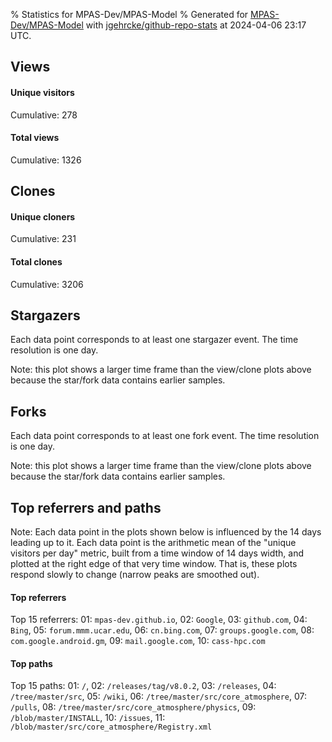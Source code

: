 % Statistics for MPAS-Dev/MPAS-Model
% Generated for [MPAS-Dev/MPAS-Model](https://github.com/MPAS-Dev/MPAS-Model) with [jgehrcke/github-repo-stats](https://github.com/jgehrcke/github-repo-stats) at 2024-04-06 23:17 UTC.


## Views

#### Unique visitors
<div id="chart_views_unique" class="full-width-chart"></div>

Cumulative: 278

#### Total views
<div id="chart_views_total" class="full-width-chart"></div>

Cumulative: 1326

<div class="pagebreak-for-print"> </div>

## Clones

#### Unique cloners
<div id="chart_clones_unique" class="full-width-chart"></div>

Cumulative: 231

#### Total clones
<div id="chart_clones_total" class="full-width-chart"></div>

Cumulative: 3206



<div class="pagebreak-for-print"> </div>



## Stargazers

Each data point corresponds to at least one stargazer event.
The time resolution is one day.

<div id="chart_stargazers" class="full-width-chart"></div>


Note: this plot shows a larger time frame than the view/clone plots above because the star/fork data contains earlier samples.



## Forks

Each data point corresponds to at least one fork event.
The time resolution is one day.

<div id="chart_forks" class="full-width-chart"></div>


Note: this plot shows a larger time frame than the view/clone plots above because the star/fork data contains earlier samples.



<div class="pagebreak-for-print"> </div>



## Top referrers and paths


Note: Each data point in the plots shown below is influenced by the 14 days
leading up to it. Each data point is the arithmetic mean of the "unique
visitors per day" metric, built from a time window of 14 days width, and
plotted at the right edge of that very time window. That is, these plots
respond slowly to change (narrow peaks are smoothed out).




#### Top referrers


<div id="chart_referrers_top_n_alltime" class="full-width-chart"></div>

Top 15 referrers: 01: `mpas-dev.github.io`, 02: `Google`, 03: `github.com`, 04: `Bing`, 05: `forum.mmm.ucar.edu`, 06: `cn.bing.com`, 07: `groups.google.com`, 08: `com.google.android.gm`, 09: `mail.google.com`, 10: `cass-hpc.com`





#### Top paths


<div id="chart_paths_top_n_alltime" class="full-width-chart"></div>

Top 15 paths: 01: `/`, 02: `/releases/tag/v8.0.2`, 03: `/releases`, 04: `/tree/master/src`, 05: `/wiki`, 06: `/tree/master/src/core_atmosphere`, 07: `/pulls`, 08: `/tree/master/src/core_atmosphere/physics`, 09: `/blob/master/INSTALL`, 10: `/issues`, 11: `/blob/master/src/core_atmosphere/Registry.xml`


<script type="text/javascript">
    vegaEmbed('#chart_views_unique', {"$schema": "https://vega.github.io/schema/vega-lite/v4.17.0.json", "config": {"arc": {"fill": "#1b1e23"}, "area": {"fill": "#1b1e23"}, "axisBottom": {"domainColor": "#a9b4c4", "gridColor": "#a9b4c4", "labelColor": "#1b1e23", "labelFont": "relative-mono-11-pitch-pro, Menlo, monospace", "tickColor": "#a9b4c4", "titleColor": "#1b1e23", "titleFont": "relative-mono-11-pitch-pro, Menlo, monospace"}, "axisLeft": {"domainColor": "#a9b4c4", "gridColor": "#a9b4c4", "labelColor": "#1b1e23", "labelFont": "relative-mono-11-pitch-pro, Menlo, monospace", "tickColor": "#a9b4c4", "titleColor": "#1b1e23", "titleFont": "relative-mono-11-pitch-pro, Menlo, monospace"}, "axisX": {"grid": false}, "axisY": {"grid": false, "labelBound": true}, "background": "#FFFFFF", "group": {"fill": "#FFFFFF"}, "header": {"fontWeight": 400, "labelFont": "relative-mono-11-pitch-pro, Menlo, monospace", "titleFont": "relative-mono-11-pitch-pro, Menlo, monospace"}, "legend": {"labelFont": "relative-mono-11-pitch-pro, Menlo, monospace", "symbolSize": 200, "symbolType": "circle", "titleFont": "relative-mono-11-pitch-pro, Menlo, monospace"}, "line": {"color": "#1b1e23", "stroke": "#1b1e23"}, "path": {"stroke": "#1b1e23"}, "point": {"color": "#1b1e23", "cursor": "pointer", "filled": true, "size": 20}, "range": {"category": ["#85a2f7", "#ea9755", "#7eb36a", "#f07071", "#bc85d9", "#e587b6", "#a9b4c4", "#d4c05e", "#64b9c4"]}, "style": {"bar": {"fill": "#1b1e23"}, "text": {"font": "relative-mono-11-pitch-pro, Menlo, monospace", "fontWeight": 400}}, "symbol": {"shape": "circle"}, "title": {"anchor": "start", "font": "relative-mono-11-pitch-pro, Menlo, monospace", "fontWeight": 400}, "trail": {"color": "#1b1e23", "stroke": "#1b1e23"}, "view": {"stroke": null}}, "data": {"name": "data-07378a47576585efa680a72da9cee503"}, "datasets": {"data-07378a47576585efa680a72da9cee503": [{"time": "2024-03-22T00:00:00+00:00", "views_total": 42, "views_unique": 11}, {"time": "2024-03-23T00:00:00+00:00", "views_total": 11, "views_unique": 6}, {"time": "2024-03-24T00:00:00+00:00", "views_total": 18, "views_unique": 7}, {"time": "2024-03-25T00:00:00+00:00", "views_total": 78, "views_unique": 18}, {"time": "2024-03-26T00:00:00+00:00", "views_total": 226, "views_unique": 35}, {"time": "2024-03-27T00:00:00+00:00", "views_total": 138, "views_unique": 35}, {"time": "2024-03-28T00:00:00+00:00", "views_total": 149, "views_unique": 26}, {"time": "2024-03-29T00:00:00+00:00", "views_total": 100, "views_unique": 18}, {"time": "2024-03-30T00:00:00+00:00", "views_total": 15, "views_unique": 9}, {"time": "2024-03-31T00:00:00+00:00", "views_total": 30, "views_unique": 10}, {"time": "2024-04-01T00:00:00+00:00", "views_total": 90, "views_unique": 12}, {"time": "2024-04-02T00:00:00+00:00", "views_total": 78, "views_unique": 22}, {"time": "2024-04-03T00:00:00+00:00", "views_total": 69, "views_unique": 22}, {"time": "2024-04-04T00:00:00+00:00", "views_total": 102, "views_unique": 19}, {"time": "2024-04-05T00:00:00+00:00", "views_total": 164, "views_unique": 21}, {"time": "2024-04-06T00:00:00+00:00", "views_total": 16, "views_unique": 7}]}, "encoding": {"tooltip": [{"field": "views_unique", "format": ".1f", "title": "views (u)", "type": "quantitative"}, {"field": "time", "format": "%B %e, %Y", "title": "date", "type": "temporal"}], "x": {"axis": {"labelAngle": 25}, "field": "time", "scale": {"domain": ["2024-03-22", "2024-04-06"]}, "timeUnit": "yearmonthdate", "title": "date", "type": "temporal"}, "y": {"axis": {}, "field": "views_unique", "scale": {"domain": [0, 38.5], "type": "linear", "zero": true}, "title": "unique views per day", "type": "quantitative"}}, "height": 200, "mark": {"point": true, "type": "line"}, "padding": 10, "width": "container"}, {"actions": false, "renderer": "svg"}).catch(console.error);
vegaEmbed('#chart_views_total', {"$schema": "https://vega.github.io/schema/vega-lite/v4.17.0.json", "config": {"arc": {"fill": "#1b1e23"}, "area": {"fill": "#1b1e23"}, "axisBottom": {"domainColor": "#a9b4c4", "gridColor": "#a9b4c4", "labelColor": "#1b1e23", "labelFont": "relative-mono-11-pitch-pro, Menlo, monospace", "tickColor": "#a9b4c4", "titleColor": "#1b1e23", "titleFont": "relative-mono-11-pitch-pro, Menlo, monospace"}, "axisLeft": {"domainColor": "#a9b4c4", "gridColor": "#a9b4c4", "labelColor": "#1b1e23", "labelFont": "relative-mono-11-pitch-pro, Menlo, monospace", "tickColor": "#a9b4c4", "titleColor": "#1b1e23", "titleFont": "relative-mono-11-pitch-pro, Menlo, monospace"}, "axisX": {"grid": false}, "axisY": {"grid": false, "labelBound": true}, "background": "#FFFFFF", "group": {"fill": "#FFFFFF"}, "header": {"fontWeight": 400, "labelFont": "relative-mono-11-pitch-pro, Menlo, monospace", "titleFont": "relative-mono-11-pitch-pro, Menlo, monospace"}, "legend": {"labelFont": "relative-mono-11-pitch-pro, Menlo, monospace", "symbolSize": 200, "symbolType": "circle", "titleFont": "relative-mono-11-pitch-pro, Menlo, monospace"}, "line": {"color": "#1b1e23", "stroke": "#1b1e23"}, "path": {"stroke": "#1b1e23"}, "point": {"color": "#1b1e23", "cursor": "pointer", "filled": true, "size": 20}, "range": {"category": ["#85a2f7", "#ea9755", "#7eb36a", "#f07071", "#bc85d9", "#e587b6", "#a9b4c4", "#d4c05e", "#64b9c4"]}, "style": {"bar": {"fill": "#1b1e23"}, "text": {"font": "relative-mono-11-pitch-pro, Menlo, monospace", "fontWeight": 400}}, "symbol": {"shape": "circle"}, "title": {"anchor": "start", "font": "relative-mono-11-pitch-pro, Menlo, monospace", "fontWeight": 400}, "trail": {"color": "#1b1e23", "stroke": "#1b1e23"}, "view": {"stroke": null}}, "data": {"name": "data-07378a47576585efa680a72da9cee503"}, "datasets": {"data-07378a47576585efa680a72da9cee503": [{"time": "2024-03-22T00:00:00+00:00", "views_total": 42, "views_unique": 11}, {"time": "2024-03-23T00:00:00+00:00", "views_total": 11, "views_unique": 6}, {"time": "2024-03-24T00:00:00+00:00", "views_total": 18, "views_unique": 7}, {"time": "2024-03-25T00:00:00+00:00", "views_total": 78, "views_unique": 18}, {"time": "2024-03-26T00:00:00+00:00", "views_total": 226, "views_unique": 35}, {"time": "2024-03-27T00:00:00+00:00", "views_total": 138, "views_unique": 35}, {"time": "2024-03-28T00:00:00+00:00", "views_total": 149, "views_unique": 26}, {"time": "2024-03-29T00:00:00+00:00", "views_total": 100, "views_unique": 18}, {"time": "2024-03-30T00:00:00+00:00", "views_total": 15, "views_unique": 9}, {"time": "2024-03-31T00:00:00+00:00", "views_total": 30, "views_unique": 10}, {"time": "2024-04-01T00:00:00+00:00", "views_total": 90, "views_unique": 12}, {"time": "2024-04-02T00:00:00+00:00", "views_total": 78, "views_unique": 22}, {"time": "2024-04-03T00:00:00+00:00", "views_total": 69, "views_unique": 22}, {"time": "2024-04-04T00:00:00+00:00", "views_total": 102, "views_unique": 19}, {"time": "2024-04-05T00:00:00+00:00", "views_total": 164, "views_unique": 21}, {"time": "2024-04-06T00:00:00+00:00", "views_total": 16, "views_unique": 7}]}, "encoding": {"tooltip": [{"field": "views_total", "format": ".1f", "title": "views (t)", "type": "quantitative"}, {"field": "time", "format": "%B %e, %Y", "title": "date", "type": "temporal"}], "x": {"axis": {"labelAngle": 25}, "field": "time", "scale": {"domain": ["2024-03-22", "2024-04-06"]}, "timeUnit": "yearmonthdate", "title": "date", "type": "temporal"}, "y": {"axis": {"values": [1, 10, 50, 100, 500, 1000, 5000, 10000]}, "field": "views_total", "scale": {"domain": [0, 248.60000000000002], "type": "symlog", "zero": true}, "title": "total views per day", "type": "quantitative"}}, "height": 200, "mark": {"point": true, "type": "line"}, "padding": 10, "width": "container"}, {"actions": false, "renderer": "svg"}).catch(console.error);
vegaEmbed('#chart_clones_unique', {"$schema": "https://vega.github.io/schema/vega-lite/v4.17.0.json", "config": {"arc": {"fill": "#1b1e23"}, "area": {"fill": "#1b1e23"}, "axisBottom": {"domainColor": "#a9b4c4", "gridColor": "#a9b4c4", "labelColor": "#1b1e23", "labelFont": "relative-mono-11-pitch-pro, Menlo, monospace", "tickColor": "#a9b4c4", "titleColor": "#1b1e23", "titleFont": "relative-mono-11-pitch-pro, Menlo, monospace"}, "axisLeft": {"domainColor": "#a9b4c4", "gridColor": "#a9b4c4", "labelColor": "#1b1e23", "labelFont": "relative-mono-11-pitch-pro, Menlo, monospace", "tickColor": "#a9b4c4", "titleColor": "#1b1e23", "titleFont": "relative-mono-11-pitch-pro, Menlo, monospace"}, "axisX": {"grid": false}, "axisY": {"grid": false, "labelBound": true}, "background": "#FFFFFF", "group": {"fill": "#FFFFFF"}, "header": {"fontWeight": 400, "labelFont": "relative-mono-11-pitch-pro, Menlo, monospace", "titleFont": "relative-mono-11-pitch-pro, Menlo, monospace"}, "legend": {"labelFont": "relative-mono-11-pitch-pro, Menlo, monospace", "symbolSize": 200, "symbolType": "circle", "titleFont": "relative-mono-11-pitch-pro, Menlo, monospace"}, "line": {"color": "#1b1e23", "stroke": "#1b1e23"}, "path": {"stroke": "#1b1e23"}, "point": {"color": "#1b1e23", "cursor": "pointer", "filled": true, "size": 20}, "range": {"category": ["#85a2f7", "#ea9755", "#7eb36a", "#f07071", "#bc85d9", "#e587b6", "#a9b4c4", "#d4c05e", "#64b9c4"]}, "style": {"bar": {"fill": "#1b1e23"}, "text": {"font": "relative-mono-11-pitch-pro, Menlo, monospace", "fontWeight": 400}}, "symbol": {"shape": "circle"}, "title": {"anchor": "start", "font": "relative-mono-11-pitch-pro, Menlo, monospace", "fontWeight": 400}, "trail": {"color": "#1b1e23", "stroke": "#1b1e23"}, "view": {"stroke": null}}, "data": {"name": "data-b06ec5733e70f69418020cb536551c98"}, "datasets": {"data-b06ec5733e70f69418020cb536551c98": [{"clones_total": 200, "clones_unique": 12, "time": "2024-03-22T00:00:00+00:00"}, {"clones_total": 203, "clones_unique": 7, "time": "2024-03-23T00:00:00+00:00"}, {"clones_total": 197, "clones_unique": 6, "time": "2024-03-24T00:00:00+00:00"}, {"clones_total": 218, "clones_unique": 19, "time": "2024-03-25T00:00:00+00:00"}, {"clones_total": 192, "clones_unique": 14, "time": "2024-03-26T00:00:00+00:00"}, {"clones_total": 239, "clones_unique": 44, "time": "2024-03-27T00:00:00+00:00"}, {"clones_total": 210, "clones_unique": 18, "time": "2024-03-28T00:00:00+00:00"}, {"clones_total": 222, "clones_unique": 16, "time": "2024-03-29T00:00:00+00:00"}, {"clones_total": 209, "clones_unique": 9, "time": "2024-03-30T00:00:00+00:00"}, {"clones_total": 185, "clones_unique": 7, "time": "2024-03-31T00:00:00+00:00"}, {"clones_total": 219, "clones_unique": 15, "time": "2024-04-01T00:00:00+00:00"}, {"clones_total": 185, "clones_unique": 18, "time": "2024-04-02T00:00:00+00:00"}, {"clones_total": 193, "clones_unique": 16, "time": "2024-04-03T00:00:00+00:00"}, {"clones_total": 172, "clones_unique": 10, "time": "2024-04-04T00:00:00+00:00"}, {"clones_total": 183, "clones_unique": 11, "time": "2024-04-05T00:00:00+00:00"}, {"clones_total": 179, "clones_unique": 9, "time": "2024-04-06T00:00:00+00:00"}]}, "encoding": {"tooltip": [{"field": "clones_unique", "format": ".1f", "title": "clones (u)", "type": "quantitative"}, {"field": "time", "format": "%B %e, %Y", "title": "date", "type": "temporal"}], "x": {"axis": {"labelAngle": 25}, "field": "time", "scale": {"domain": ["2024-03-22", "2024-04-06"]}, "timeUnit": "yearmonthdate", "title": "date", "type": "temporal"}, "y": {"axis": {}, "field": "clones_unique", "scale": {"domain": [0, 48.400000000000006], "type": "linear", "zero": true}, "title": "unique clones per day", "type": "quantitative"}}, "height": 200, "mark": {"point": true, "type": "line"}, "padding": 10, "width": "container"}, {"actions": false, "renderer": "svg"}).catch(console.error);
vegaEmbed('#chart_clones_total', {"$schema": "https://vega.github.io/schema/vega-lite/v4.17.0.json", "config": {"arc": {"fill": "#1b1e23"}, "area": {"fill": "#1b1e23"}, "axisBottom": {"domainColor": "#a9b4c4", "gridColor": "#a9b4c4", "labelColor": "#1b1e23", "labelFont": "relative-mono-11-pitch-pro, Menlo, monospace", "tickColor": "#a9b4c4", "titleColor": "#1b1e23", "titleFont": "relative-mono-11-pitch-pro, Menlo, monospace"}, "axisLeft": {"domainColor": "#a9b4c4", "gridColor": "#a9b4c4", "labelColor": "#1b1e23", "labelFont": "relative-mono-11-pitch-pro, Menlo, monospace", "tickColor": "#a9b4c4", "titleColor": "#1b1e23", "titleFont": "relative-mono-11-pitch-pro, Menlo, monospace"}, "axisX": {"grid": false}, "axisY": {"grid": false, "labelBound": true}, "background": "#FFFFFF", "group": {"fill": "#FFFFFF"}, "header": {"fontWeight": 400, "labelFont": "relative-mono-11-pitch-pro, Menlo, monospace", "titleFont": "relative-mono-11-pitch-pro, Menlo, monospace"}, "legend": {"labelFont": "relative-mono-11-pitch-pro, Menlo, monospace", "symbolSize": 200, "symbolType": "circle", "titleFont": "relative-mono-11-pitch-pro, Menlo, monospace"}, "line": {"color": "#1b1e23", "stroke": "#1b1e23"}, "path": {"stroke": "#1b1e23"}, "point": {"color": "#1b1e23", "cursor": "pointer", "filled": true, "size": 20}, "range": {"category": ["#85a2f7", "#ea9755", "#7eb36a", "#f07071", "#bc85d9", "#e587b6", "#a9b4c4", "#d4c05e", "#64b9c4"]}, "style": {"bar": {"fill": "#1b1e23"}, "text": {"font": "relative-mono-11-pitch-pro, Menlo, monospace", "fontWeight": 400}}, "symbol": {"shape": "circle"}, "title": {"anchor": "start", "font": "relative-mono-11-pitch-pro, Menlo, monospace", "fontWeight": 400}, "trail": {"color": "#1b1e23", "stroke": "#1b1e23"}, "view": {"stroke": null}}, "data": {"name": "data-b06ec5733e70f69418020cb536551c98"}, "datasets": {"data-b06ec5733e70f69418020cb536551c98": [{"clones_total": 200, "clones_unique": 12, "time": "2024-03-22T00:00:00+00:00"}, {"clones_total": 203, "clones_unique": 7, "time": "2024-03-23T00:00:00+00:00"}, {"clones_total": 197, "clones_unique": 6, "time": "2024-03-24T00:00:00+00:00"}, {"clones_total": 218, "clones_unique": 19, "time": "2024-03-25T00:00:00+00:00"}, {"clones_total": 192, "clones_unique": 14, "time": "2024-03-26T00:00:00+00:00"}, {"clones_total": 239, "clones_unique": 44, "time": "2024-03-27T00:00:00+00:00"}, {"clones_total": 210, "clones_unique": 18, "time": "2024-03-28T00:00:00+00:00"}, {"clones_total": 222, "clones_unique": 16, "time": "2024-03-29T00:00:00+00:00"}, {"clones_total": 209, "clones_unique": 9, "time": "2024-03-30T00:00:00+00:00"}, {"clones_total": 185, "clones_unique": 7, "time": "2024-03-31T00:00:00+00:00"}, {"clones_total": 219, "clones_unique": 15, "time": "2024-04-01T00:00:00+00:00"}, {"clones_total": 185, "clones_unique": 18, "time": "2024-04-02T00:00:00+00:00"}, {"clones_total": 193, "clones_unique": 16, "time": "2024-04-03T00:00:00+00:00"}, {"clones_total": 172, "clones_unique": 10, "time": "2024-04-04T00:00:00+00:00"}, {"clones_total": 183, "clones_unique": 11, "time": "2024-04-05T00:00:00+00:00"}, {"clones_total": 179, "clones_unique": 9, "time": "2024-04-06T00:00:00+00:00"}]}, "encoding": {"tooltip": [{"field": "clones_total", "format": ".1f", "title": "clones (t)", "type": "quantitative"}, {"field": "time", "format": "%B %e, %Y", "title": "date", "type": "temporal"}], "x": {"axis": {"labelAngle": 25}, "field": "time", "scale": {"domain": ["2024-03-22", "2024-04-06"]}, "timeUnit": "yearmonthdate", "title": "date", "type": "temporal"}, "y": {"axis": {}, "field": "clones_total", "scale": {"domain": [0, 262.90000000000003], "type": "linear", "zero": true}, "title": "total clones per day", "type": "quantitative"}}, "height": 200, "mark": {"point": true, "type": "line"}, "padding": 10, "width": "container"}, {"actions": false, "renderer": "svg"}).catch(console.error);
vegaEmbed('#chart_stargazers', {"$schema": "https://vega.github.io/schema/vega-lite/v4.17.0.json", "config": {"arc": {"fill": "#1b1e23"}, "area": {"fill": "#1b1e23"}, "axisBottom": {"domainColor": "#a9b4c4", "gridColor": "#a9b4c4", "labelColor": "#1b1e23", "labelFont": "relative-mono-11-pitch-pro, Menlo, monospace", "tickColor": "#a9b4c4", "titleColor": "#1b1e23", "titleFont": "relative-mono-11-pitch-pro, Menlo, monospace"}, "axisLeft": {"domainColor": "#a9b4c4", "gridColor": "#a9b4c4", "labelColor": "#1b1e23", "labelFont": "relative-mono-11-pitch-pro, Menlo, monospace", "tickColor": "#a9b4c4", "titleColor": "#1b1e23", "titleFont": "relative-mono-11-pitch-pro, Menlo, monospace"}, "axisX": {"grid": false}, "axisY": {"grid": false}, "background": "#FFFFFF", "group": {"fill": "#FFFFFF"}, "header": {"fontWeight": 400, "labelFont": "relative-mono-11-pitch-pro, Menlo, monospace", "titleFont": "relative-mono-11-pitch-pro, Menlo, monospace"}, "legend": {"labelFont": "relative-mono-11-pitch-pro, Menlo, monospace", "symbolSize": 200, "symbolType": "circle", "titleFont": "relative-mono-11-pitch-pro, Menlo, monospace"}, "line": {"color": "#1b1e23", "stroke": "#1b1e23"}, "path": {"stroke": "#1b1e23"}, "point": {"color": "#1b1e23", "cursor": "pointer", "filled": true, "size": 50}, "range": {"category": ["#85a2f7", "#ea9755", "#7eb36a", "#f07071", "#bc85d9", "#e587b6", "#a9b4c4", "#d4c05e", "#64b9c4"]}, "style": {"bar": {"fill": "#1b1e23"}, "text": {"font": "relative-mono-11-pitch-pro, Menlo, monospace", "fontWeight": 400}}, "symbol": {"shape": "circle"}, "title": {"anchor": "start", "font": "relative-mono-11-pitch-pro, Menlo, monospace", "fontWeight": 400}, "trail": {"color": "#1b1e23", "stroke": "#1b1e23"}, "view": {"stroke": null}}, "data": {"name": "data-081e33263633aeeb47899c65d80cac41"}, "datasets": {"data-081e33263633aeeb47899c65d80cac41": [{"stars_cumulative": 2.0, "time": "2013-06-12T00:00:00+00:00"}, {"stars_cumulative": 4.0, "time": "2013-07-21T09:00:00+00:00"}, {"stars_cumulative": 6.0, "time": "2013-10-08T03:00:00+00:00"}, {"stars_cumulative": 8.0, "time": "2013-11-16T12:00:00+00:00"}, {"stars_cumulative": 9.0, "time": "2014-02-03T06:00:00+00:00"}, {"stars_cumulative": 10.0, "time": "2014-07-10T18:00:00+00:00"}, {"stars_cumulative": 11.0, "time": "2014-08-19T03:00:00+00:00"}, {"stars_cumulative": 13.0, "time": "2014-09-27T12:00:00+00:00"}, {"stars_cumulative": 17.0, "time": "2014-11-05T21:00:00+00:00"}, {"stars_cumulative": 20.0, "time": "2015-03-04T00:00:00+00:00"}, {"stars_cumulative": 21.0, "time": "2015-05-21T18:00:00+00:00"}, {"stars_cumulative": 22.0, "time": "2015-08-08T12:00:00+00:00"}, {"stars_cumulative": 23.0, "time": "2015-10-26T06:00:00+00:00"}, {"stars_cumulative": 29.0, "time": "2016-02-21T09:00:00+00:00"}, {"stars_cumulative": 32.0, "time": "2016-05-10T03:00:00+00:00"}, {"stars_cumulative": 34.0, "time": "2016-06-18T12:00:00+00:00"}, {"stars_cumulative": 36.0, "time": "2016-07-27T21:00:00+00:00"}, {"stars_cumulative": 37.0, "time": "2016-09-05T06:00:00+00:00"}, {"stars_cumulative": 40.0, "time": "2016-10-14T15:00:00+00:00"}, {"stars_cumulative": 42.0, "time": "2016-11-23T00:00:00+00:00"}, {"stars_cumulative": 43.0, "time": "2017-03-21T03:00:00+00:00"}, {"stars_cumulative": 44.0, "time": "2017-04-29T12:00:00+00:00"}, {"stars_cumulative": 45.0, "time": "2017-06-07T21:00:00+00:00"}, {"stars_cumulative": 46.0, "time": "2017-08-25T15:00:00+00:00"}, {"stars_cumulative": 47.0, "time": "2017-11-12T09:00:00+00:00"}, {"stars_cumulative": 48.0, "time": "2017-12-21T18:00:00+00:00"}, {"stars_cumulative": 50.0, "time": "2018-01-30T03:00:00+00:00"}, {"stars_cumulative": 51.0, "time": "2018-03-10T12:00:00+00:00"}, {"stars_cumulative": 53.0, "time": "2018-04-18T21:00:00+00:00"}, {"stars_cumulative": 54.0, "time": "2018-05-28T06:00:00+00:00"}, {"stars_cumulative": 57.0, "time": "2018-07-06T15:00:00+00:00"}, {"stars_cumulative": 62.0, "time": "2018-08-15T00:00:00+00:00"}, {"stars_cumulative": 66.0, "time": "2018-09-23T09:00:00+00:00"}, {"stars_cumulative": 73.0, "time": "2018-11-01T18:00:00+00:00"}, {"stars_cumulative": 77.0, "time": "2018-12-11T03:00:00+00:00"}, {"stars_cumulative": 83.0, "time": "2019-01-19T12:00:00+00:00"}, {"stars_cumulative": 85.0, "time": "2019-02-27T21:00:00+00:00"}, {"stars_cumulative": 89.0, "time": "2019-04-08T06:00:00+00:00"}, {"stars_cumulative": 91.0, "time": "2019-05-17T15:00:00+00:00"}, {"stars_cumulative": 96.0, "time": "2019-06-26T00:00:00+00:00"}, {"stars_cumulative": 100.0, "time": "2019-08-04T09:00:00+00:00"}, {"stars_cumulative": 101.0, "time": "2019-09-12T18:00:00+00:00"}, {"stars_cumulative": 102.0, "time": "2019-10-22T03:00:00+00:00"}, {"stars_cumulative": 103.0, "time": "2019-11-30T12:00:00+00:00"}, {"stars_cumulative": 106.0, "time": "2020-02-17T06:00:00+00:00"}, {"stars_cumulative": 113.0, "time": "2020-03-27T15:00:00+00:00"}, {"stars_cumulative": 117.0, "time": "2020-05-06T00:00:00+00:00"}, {"stars_cumulative": 121.0, "time": "2020-06-14T09:00:00+00:00"}, {"stars_cumulative": 122.0, "time": "2020-07-23T18:00:00+00:00"}, {"stars_cumulative": 124.0, "time": "2020-09-01T03:00:00+00:00"}, {"stars_cumulative": 125.0, "time": "2020-10-10T12:00:00+00:00"}, {"stars_cumulative": 129.0, "time": "2020-11-18T21:00:00+00:00"}, {"stars_cumulative": 134.0, "time": "2020-12-28T06:00:00+00:00"}, {"stars_cumulative": 136.0, "time": "2021-02-05T15:00:00+00:00"}, {"stars_cumulative": 137.0, "time": "2021-03-17T00:00:00+00:00"}, {"stars_cumulative": 139.0, "time": "2021-04-25T09:00:00+00:00"}, {"stars_cumulative": 142.0, "time": "2021-06-03T18:00:00+00:00"}, {"stars_cumulative": 145.0, "time": "2021-07-13T03:00:00+00:00"}, {"stars_cumulative": 148.0, "time": "2021-11-08T06:00:00+00:00"}, {"stars_cumulative": 152.0, "time": "2021-12-17T15:00:00+00:00"}, {"stars_cumulative": 153.0, "time": "2022-01-26T00:00:00+00:00"}, {"stars_cumulative": 156.0, "time": "2022-03-06T09:00:00+00:00"}, {"stars_cumulative": 160.0, "time": "2022-04-14T18:00:00+00:00"}, {"stars_cumulative": 161.0, "time": "2022-05-24T03:00:00+00:00"}, {"stars_cumulative": 164.0, "time": "2022-07-02T12:00:00+00:00"}, {"stars_cumulative": 168.0, "time": "2022-08-10T21:00:00+00:00"}, {"stars_cumulative": 174.0, "time": "2022-09-19T06:00:00+00:00"}, {"stars_cumulative": 175.0, "time": "2022-10-28T15:00:00+00:00"}, {"stars_cumulative": 176.0, "time": "2022-12-07T00:00:00+00:00"}, {"stars_cumulative": 178.0, "time": "2023-01-15T09:00:00+00:00"}, {"stars_cumulative": 181.0, "time": "2023-02-23T18:00:00+00:00"}, {"stars_cumulative": 192.0, "time": "2023-04-04T03:00:00+00:00"}, {"stars_cumulative": 198.0, "time": "2023-05-13T12:00:00+00:00"}, {"stars_cumulative": 204.0, "time": "2023-06-21T21:00:00+00:00"}, {"stars_cumulative": 207.0, "time": "2023-07-31T06:00:00+00:00"}, {"stars_cumulative": 209.0, "time": "2023-09-08T15:00:00+00:00"}, {"stars_cumulative": 215.0, "time": "2023-10-18T00:00:00+00:00"}, {"stars_cumulative": 217.0, "time": "2023-11-26T09:00:00+00:00"}, {"stars_cumulative": 220.0, "time": "2024-02-13T03:00:00+00:00"}, {"stars_cumulative": 221.0, "time": "2024-03-23T12:00:00+00:00"}]}, "encoding": {"tooltip": [{"field": "stars_cumulative", "format": "d", "title": "stars", "type": "quantitative"}, {"field": "time", "format": "%B %e, %Y", "title": "date", "type": "temporal"}], "x": {"axis": {"labelAngle": 25}, "field": "time", "scale": {"domain": ["2013-06-12", "2024-04-06"]}, "timeUnit": "yearmonthdate", "title": "date", "type": "temporal"}, "y": {"field": "stars_cumulative", "scale": {"domain": [0, 243.10000000000002], "zero": true}, "title": "stargazer count (cumulative)", "type": "quantitative"}}, "height": 300, "mark": {"point": true, "type": "line"}, "padding": 10, "width": "container"}, {"actions": false, "renderer": "svg"}).catch(console.error);
vegaEmbed('#chart_forks', {"$schema": "https://vega.github.io/schema/vega-lite/v4.17.0.json", "config": {"arc": {"fill": "#1b1e23"}, "area": {"fill": "#1b1e23"}, "axisBottom": {"domainColor": "#a9b4c4", "gridColor": "#a9b4c4", "labelColor": "#1b1e23", "labelFont": "relative-mono-11-pitch-pro, Menlo, monospace", "tickColor": "#a9b4c4", "titleColor": "#1b1e23", "titleFont": "relative-mono-11-pitch-pro, Menlo, monospace"}, "axisLeft": {"domainColor": "#a9b4c4", "gridColor": "#a9b4c4", "labelColor": "#1b1e23", "labelFont": "relative-mono-11-pitch-pro, Menlo, monospace", "tickColor": "#a9b4c4", "titleColor": "#1b1e23", "titleFont": "relative-mono-11-pitch-pro, Menlo, monospace"}, "axisX": {"grid": false}, "axisY": {"grid": false}, "background": "#FFFFFF", "group": {"fill": "#FFFFFF"}, "header": {"fontWeight": 400, "labelFont": "relative-mono-11-pitch-pro, Menlo, monospace", "titleFont": "relative-mono-11-pitch-pro, Menlo, monospace"}, "legend": {"labelFont": "relative-mono-11-pitch-pro, Menlo, monospace", "symbolSize": 200, "symbolType": "circle", "titleFont": "relative-mono-11-pitch-pro, Menlo, monospace"}, "line": {"color": "#1b1e23", "stroke": "#1b1e23"}, "path": {"stroke": "#1b1e23"}, "point": {"color": "#1b1e23", "cursor": "pointer", "filled": true, "size": 50}, "range": {"category": ["#85a2f7", "#ea9755", "#7eb36a", "#f07071", "#bc85d9", "#e587b6", "#a9b4c4", "#d4c05e", "#64b9c4"]}, "style": {"bar": {"fill": "#1b1e23"}, "text": {"font": "relative-mono-11-pitch-pro, Menlo, monospace", "fontWeight": 400}}, "symbol": {"shape": "circle"}, "title": {"anchor": "start", "font": "relative-mono-11-pitch-pro, Menlo, monospace", "fontWeight": 400}, "trail": {"color": "#1b1e23", "stroke": "#1b1e23"}, "view": {"stroke": null}}, "data": {"name": "data-dffd34e18ddc69ddc95d43e6d865f38b"}, "datasets": {"data-dffd34e18ddc69ddc95d43e6d865f38b": [{"forks_cumulative": 6.0, "time": "2013-06-14T00:00:00+00:00"}, {"forks_cumulative": 8.0, "time": "2013-07-23T11:00:00+00:00"}, {"forks_cumulative": 11.0, "time": "2013-08-31T22:00:00+00:00"}, {"forks_cumulative": 12.0, "time": "2013-10-10T09:00:00+00:00"}, {"forks_cumulative": 17.0, "time": "2013-11-18T20:00:00+00:00"}, {"forks_cumulative": 18.0, "time": "2013-12-28T07:00:00+00:00"}, {"forks_cumulative": 22.0, "time": "2014-03-17T05:00:00+00:00"}, {"forks_cumulative": 25.0, "time": "2014-06-04T03:00:00+00:00"}, {"forks_cumulative": 26.0, "time": "2014-07-13T14:00:00+00:00"}, {"forks_cumulative": 31.0, "time": "2014-09-30T12:00:00+00:00"}, {"forks_cumulative": 33.0, "time": "2014-11-08T23:00:00+00:00"}, {"forks_cumulative": 35.0, "time": "2014-12-18T10:00:00+00:00"}, {"forks_cumulative": 36.0, "time": "2015-01-26T21:00:00+00:00"}, {"forks_cumulative": 37.0, "time": "2015-03-07T08:00:00+00:00"}, {"forks_cumulative": 43.0, "time": "2015-05-25T06:00:00+00:00"}, {"forks_cumulative": 45.0, "time": "2015-07-03T17:00:00+00:00"}, {"forks_cumulative": 46.0, "time": "2015-08-12T04:00:00+00:00"}, {"forks_cumulative": 47.0, "time": "2015-10-30T02:00:00+00:00"}, {"forks_cumulative": 48.0, "time": "2016-01-17T00:00:00+00:00"}, {"forks_cumulative": 51.0, "time": "2016-02-25T11:00:00+00:00"}, {"forks_cumulative": 54.0, "time": "2016-04-04T22:00:00+00:00"}, {"forks_cumulative": 57.0, "time": "2016-05-14T09:00:00+00:00"}, {"forks_cumulative": 59.0, "time": "2016-08-01T07:00:00+00:00"}, {"forks_cumulative": 60.0, "time": "2016-09-09T18:00:00+00:00"}, {"forks_cumulative": 61.0, "time": "2016-10-19T05:00:00+00:00"}, {"forks_cumulative": 62.0, "time": "2016-11-27T16:00:00+00:00"}, {"forks_cumulative": 65.0, "time": "2017-01-06T03:00:00+00:00"}, {"forks_cumulative": 68.0, "time": "2017-02-14T14:00:00+00:00"}, {"forks_cumulative": 69.0, "time": "2017-03-26T01:00:00+00:00"}, {"forks_cumulative": 71.0, "time": "2017-05-04T12:00:00+00:00"}, {"forks_cumulative": 72.0, "time": "2017-06-12T23:00:00+00:00"}, {"forks_cumulative": 73.0, "time": "2017-07-22T10:00:00+00:00"}, {"forks_cumulative": 75.0, "time": "2017-08-30T21:00:00+00:00"}, {"forks_cumulative": 77.0, "time": "2017-10-09T08:00:00+00:00"}, {"forks_cumulative": 78.0, "time": "2017-11-17T19:00:00+00:00"}, {"forks_cumulative": 80.0, "time": "2018-03-16T04:00:00+00:00"}, {"forks_cumulative": 91.0, "time": "2018-04-24T15:00:00+00:00"}, {"forks_cumulative": 99.0, "time": "2018-06-03T02:00:00+00:00"}, {"forks_cumulative": 101.0, "time": "2018-07-12T13:00:00+00:00"}, {"forks_cumulative": 110.0, "time": "2018-08-21T00:00:00+00:00"}, {"forks_cumulative": 112.0, "time": "2018-09-29T11:00:00+00:00"}, {"forks_cumulative": 116.0, "time": "2018-11-07T22:00:00+00:00"}, {"forks_cumulative": 117.0, "time": "2018-12-17T09:00:00+00:00"}, {"forks_cumulative": 120.0, "time": "2019-01-25T20:00:00+00:00"}, {"forks_cumulative": 122.0, "time": "2019-03-06T07:00:00+00:00"}, {"forks_cumulative": 127.0, "time": "2019-04-14T18:00:00+00:00"}, {"forks_cumulative": 132.0, "time": "2019-05-24T05:00:00+00:00"}, {"forks_cumulative": 136.0, "time": "2019-07-02T16:00:00+00:00"}, {"forks_cumulative": 139.0, "time": "2019-08-11T03:00:00+00:00"}, {"forks_cumulative": 145.0, "time": "2019-09-19T14:00:00+00:00"}, {"forks_cumulative": 148.0, "time": "2019-10-29T01:00:00+00:00"}, {"forks_cumulative": 151.0, "time": "2019-12-07T12:00:00+00:00"}, {"forks_cumulative": 154.0, "time": "2020-01-15T23:00:00+00:00"}, {"forks_cumulative": 156.0, "time": "2020-02-24T10:00:00+00:00"}, {"forks_cumulative": 161.0, "time": "2020-04-03T21:00:00+00:00"}, {"forks_cumulative": 168.0, "time": "2020-05-13T08:00:00+00:00"}, {"forks_cumulative": 172.0, "time": "2020-07-31T06:00:00+00:00"}, {"forks_cumulative": 175.0, "time": "2020-09-08T17:00:00+00:00"}, {"forks_cumulative": 181.0, "time": "2020-10-18T04:00:00+00:00"}, {"forks_cumulative": 183.0, "time": "2020-11-26T15:00:00+00:00"}, {"forks_cumulative": 189.0, "time": "2021-01-05T02:00:00+00:00"}, {"forks_cumulative": 192.0, "time": "2021-02-13T13:00:00+00:00"}, {"forks_cumulative": 193.0, "time": "2021-03-25T00:00:00+00:00"}, {"forks_cumulative": 196.0, "time": "2021-05-03T11:00:00+00:00"}, {"forks_cumulative": 199.0, "time": "2021-06-11T22:00:00+00:00"}, {"forks_cumulative": 203.0, "time": "2021-07-21T09:00:00+00:00"}, {"forks_cumulative": 205.0, "time": "2021-08-29T20:00:00+00:00"}, {"forks_cumulative": 206.0, "time": "2021-10-08T07:00:00+00:00"}, {"forks_cumulative": 207.0, "time": "2021-11-16T18:00:00+00:00"}, {"forks_cumulative": 208.0, "time": "2021-12-26T05:00:00+00:00"}, {"forks_cumulative": 210.0, "time": "2022-02-03T16:00:00+00:00"}, {"forks_cumulative": 215.0, "time": "2022-03-15T03:00:00+00:00"}, {"forks_cumulative": 219.0, "time": "2022-07-11T12:00:00+00:00"}, {"forks_cumulative": 221.0, "time": "2022-08-19T23:00:00+00:00"}, {"forks_cumulative": 222.0, "time": "2022-09-28T10:00:00+00:00"}, {"forks_cumulative": 223.0, "time": "2022-11-06T21:00:00+00:00"}, {"forks_cumulative": 225.0, "time": "2022-12-16T08:00:00+00:00"}, {"forks_cumulative": 227.0, "time": "2023-01-24T19:00:00+00:00"}, {"forks_cumulative": 229.0, "time": "2023-04-13T17:00:00+00:00"}, {"forks_cumulative": 235.0, "time": "2023-05-23T04:00:00+00:00"}, {"forks_cumulative": 238.0, "time": "2023-07-01T15:00:00+00:00"}, {"forks_cumulative": 239.0, "time": "2023-08-10T02:00:00+00:00"}, {"forks_cumulative": 242.0, "time": "2023-09-18T13:00:00+00:00"}, {"forks_cumulative": 243.0, "time": "2023-10-28T00:00:00+00:00"}, {"forks_cumulative": 246.0, "time": "2023-12-06T11:00:00+00:00"}, {"forks_cumulative": 252.0, "time": "2024-01-14T22:00:00+00:00"}, {"forks_cumulative": 254.0, "time": "2024-02-23T09:00:00+00:00"}, {"forks_cumulative": 255.0, "time": "2024-04-02T20:00:00+00:00"}]}, "encoding": {"tooltip": [{"field": "forks_cumulative", "format": "d", "title": "forks", "type": "quantitative"}, {"field": "time", "format": "%B %e, %Y", "title": "date", "type": "temporal"}], "x": {"axis": {"labelAngle": 25}, "field": "time", "scale": {"domain": ["2013-06-12", "2024-04-06"]}, "timeUnit": "yearmonthdate", "title": "date", "type": "temporal"}, "y": {"field": "forks_cumulative", "scale": {"domain": [0, 280.5], "zero": true}, "title": "fork count (cumulative)", "type": "quantitative"}}, "height": 300, "mark": {"point": true, "type": "line"}, "padding": 10, "width": "container"}, {"actions": false, "renderer": "svg"}).catch(console.error);
vegaEmbed('#chart_referrers_top_n_alltime', {"$schema": "https://vega.github.io/schema/vega-lite/v4.17.0.json", "config": {"arc": {"fill": "#1b1e23"}, "area": {"fill": "#1b1e23"}, "axisBottom": {"domainColor": "#a9b4c4", "gridColor": "#a9b4c4", "labelColor": "#1b1e23", "labelFont": "relative-mono-11-pitch-pro, Menlo, monospace", "tickColor": "#a9b4c4", "titleColor": "#1b1e23", "titleFont": "relative-mono-11-pitch-pro, Menlo, monospace"}, "axisLeft": {"domainColor": "#a9b4c4", "gridColor": "#a9b4c4", "labelColor": "#1b1e23", "labelFont": "relative-mono-11-pitch-pro, Menlo, monospace", "tickColor": "#a9b4c4", "titleColor": "#1b1e23", "titleFont": "relative-mono-11-pitch-pro, Menlo, monospace"}, "axisX": {"grid": false}, "axisY": {"grid": false}, "background": "#FFFFFF", "group": {"fill": "#FFFFFF"}, "header": {"fontWeight": 400, "labelFont": "relative-mono-11-pitch-pro, Menlo, monospace", "titleFont": "relative-mono-11-pitch-pro, Menlo, monospace"}, "legend": {"labelFont": "relative-mono-11-pitch-pro, Menlo, monospace", "symbolSize": 200, "symbolType": "circle", "titleFont": "relative-mono-11-pitch-pro, Menlo, monospace"}, "line": {"color": "#1b1e23", "stroke": "#1b1e23"}, "path": {"stroke": "#1b1e23"}, "point": {"color": "#1b1e23", "cursor": "pointer", "filled": true, "size": 30}, "range": {"category": ["#85a2f7", "#ea9755", "#7eb36a", "#f07071", "#bc85d9", "#e587b6", "#a9b4c4", "#d4c05e", "#64b9c4"]}, "style": {"bar": {"fill": "#1b1e23"}, "text": {"font": "relative-mono-11-pitch-pro, Menlo, monospace", "fontWeight": 400}}, "symbol": {"shape": "circle"}, "title": {"anchor": "start", "font": "relative-mono-11-pitch-pro, Menlo, monospace", "fontWeight": 400}, "trail": {"color": "#1b1e23", "stroke": "#1b1e23"}, "view": {"stroke": null}}, "data": {"name": "data-101b5703616f37b3296c7c71d42f7c40"}, "datasets": {"data-101b5703616f37b3296c7c71d42f7c40": [{"referrer": "mpas-dev.github.io", "time": "2024-04-04T00:00:00+00:00", "views_unique": 56, "views_unique_norm": 4.0}, {"referrer": "mpas-dev.github.io", "time": "2024-04-05T00:00:00+00:00", "views_unique": 61, "views_unique_norm": 4.357142857142857}, {"referrer": "mpas-dev.github.io", "time": "2024-04-06T00:00:00+00:00", "views_unique": 64, "views_unique_norm": 4.571428571428571}, {"referrer": "Google", "time": "2024-04-04T00:00:00+00:00", "views_unique": 47, "views_unique_norm": 3.357142857142857}, {"referrer": "Google", "time": "2024-04-05T00:00:00+00:00", "views_unique": 48, "views_unique_norm": 3.4285714285714284}, {"referrer": "Google", "time": "2024-04-06T00:00:00+00:00", "views_unique": 50, "views_unique_norm": 3.5714285714285716}, {"referrer": "github.com", "time": "2024-04-04T00:00:00+00:00", "views_unique": 23, "views_unique_norm": 1.6428571428571428}, {"referrer": "github.com", "time": "2024-04-05T00:00:00+00:00", "views_unique": 24, "views_unique_norm": 1.7142857142857142}, {"referrer": "github.com", "time": "2024-04-06T00:00:00+00:00", "views_unique": 24, "views_unique_norm": 1.7142857142857142}, {"referrer": "Bing", "time": "2024-04-04T00:00:00+00:00", "views_unique": 9, "views_unique_norm": 0.6428571428571429}, {"referrer": "Bing", "time": "2024-04-05T00:00:00+00:00", "views_unique": 9, "views_unique_norm": 0.6428571428571429}, {"referrer": "Bing", "time": "2024-04-06T00:00:00+00:00", "views_unique": 9, "views_unique_norm": 0.6428571428571429}, {"referrer": "forum.mmm.ucar.edu", "time": "2024-04-04T00:00:00+00:00", "views_unique": 3, "views_unique_norm": 0.21428571428571427}, {"referrer": "forum.mmm.ucar.edu", "time": "2024-04-05T00:00:00+00:00", "views_unique": 3, "views_unique_norm": 0.21428571428571427}, {"referrer": "forum.mmm.ucar.edu", "time": "2024-04-06T00:00:00+00:00", "views_unique": 4, "views_unique_norm": 0.2857142857142857}, {"referrer": "cn.bing.com", "time": "2024-04-04T00:00:00+00:00", "views_unique": 2, "views_unique_norm": 0.14285714285714285}, {"referrer": "cn.bing.com", "time": "2024-04-05T00:00:00+00:00", "views_unique": 2, "views_unique_norm": 0.14285714285714285}, {"referrer": "cn.bing.com", "time": "2024-04-06T00:00:00+00:00", "views_unique": 3, "views_unique_norm": 0.21428571428571427}, {"referrer": "groups.google.com", "time": "2024-04-04T00:00:00+00:00", "views_unique": 3, "views_unique_norm": 0.21428571428571427}, {"referrer": "groups.google.com", "time": "2024-04-05T00:00:00+00:00", "views_unique": 3, "views_unique_norm": 0.21428571428571427}, {"referrer": "groups.google.com", "time": "2024-04-06T00:00:00+00:00", "views_unique": 3, "views_unique_norm": 0.21428571428571427}]}, "encoding": {"color": {"field": "referrer", "legend": {"direction": "vertical", "orient": "top", "title": "Legend:"}, "sort": {"field": "order"}, "type": "nominal"}, "tooltip": [{"field": "referrer", "type": "nominal"}, {"field": "views_unique_norm", "format": ".2f", "title": "views (14d mean)", "type": "quantitative"}, {"field": "time", "format": "%B %e, %Y", "title": "date", "type": "temporal"}], "x": {"axis": {"labelAngle": 25}, "field": "time", "scale": {"domain": ["2024-03-22", "2024-04-06"]}, "timeUnit": "yearmonthdate", "title": "date", "type": "temporal"}, "y": {"field": "views_unique_norm", "scale": {"domain": [0, 5.0285714285714285], "type": "linear", "zero": true}, "title": "unique visitors per day (mean from last 14 days)", "type": "quantitative"}}, "height": 300, "mark": {"point": true, "type": "line"}, "padding": 10, "width": "container"}, {"actions": false, "renderer": "svg"}).catch(console.error);
vegaEmbed('#chart_paths_top_n_alltime', {"$schema": "https://vega.github.io/schema/vega-lite/v4.17.0.json", "config": {"arc": {"fill": "#1b1e23"}, "area": {"fill": "#1b1e23"}, "axisBottom": {"domainColor": "#a9b4c4", "gridColor": "#a9b4c4", "labelColor": "#1b1e23", "labelFont": "relative-mono-11-pitch-pro, Menlo, monospace", "tickColor": "#a9b4c4", "titleColor": "#1b1e23", "titleFont": "relative-mono-11-pitch-pro, Menlo, monospace"}, "axisLeft": {"domainColor": "#a9b4c4", "gridColor": "#a9b4c4", "labelColor": "#1b1e23", "labelFont": "relative-mono-11-pitch-pro, Menlo, monospace", "tickColor": "#a9b4c4", "titleColor": "#1b1e23", "titleFont": "relative-mono-11-pitch-pro, Menlo, monospace"}, "axisX": {"grid": false}, "axisY": {"grid": false}, "background": "#FFFFFF", "group": {"fill": "#FFFFFF"}, "header": {"fontWeight": 400, "labelFont": "relative-mono-11-pitch-pro, Menlo, monospace", "titleFont": "relative-mono-11-pitch-pro, Menlo, monospace"}, "legend": {"labelFont": "relative-mono-11-pitch-pro, Menlo, monospace", "symbolSize": 200, "symbolType": "circle", "titleFont": "relative-mono-11-pitch-pro, Menlo, monospace"}, "line": {"color": "#1b1e23", "stroke": "#1b1e23"}, "path": {"stroke": "#1b1e23"}, "point": {"color": "#1b1e23", "cursor": "pointer", "filled": true, "size": 30}, "range": {"category": ["#85a2f7", "#ea9755", "#7eb36a", "#f07071", "#bc85d9", "#e587b6", "#a9b4c4", "#d4c05e", "#64b9c4"]}, "style": {"bar": {"fill": "#1b1e23"}, "text": {"font": "relative-mono-11-pitch-pro, Menlo, monospace", "fontWeight": 400}}, "symbol": {"shape": "circle"}, "title": {"anchor": "start", "font": "relative-mono-11-pitch-pro, Menlo, monospace", "fontWeight": 400}, "trail": {"color": "#1b1e23", "stroke": "#1b1e23"}, "view": {"stroke": null}}, "data": {"name": "data-b73e244e25f633fe5d7b24f30f6e4369"}, "datasets": {"data-b73e244e25f633fe5d7b24f30f6e4369": [{"path": "/", "time": "2024-04-04T00:00:00+00:00", "views_unique": 97, "views_unique_norm": 6.928571428571429}, {"path": "/", "time": "2024-04-05T00:00:00+00:00", "views_unique": 100, "views_unique_norm": 7.142857142857143}, {"path": "/", "time": "2024-04-06T00:00:00+00:00", "views_unique": 106, "views_unique_norm": 7.571428571428571}, {"path": "/releases/tag/v8.0.2", "time": "2024-04-04T00:00:00+00:00", "views_unique": 46, "views_unique_norm": 3.2857142857142856}, {"path": "/releases/tag/v8.0.2", "time": "2024-04-05T00:00:00+00:00", "views_unique": 49, "views_unique_norm": 3.5}, {"path": "/releases/tag/v8.0.2", "time": "2024-04-06T00:00:00+00:00", "views_unique": 51, "views_unique_norm": 3.642857142857143}, {"path": "/releases", "time": "2024-04-04T00:00:00+00:00", "views_unique": 33, "views_unique_norm": 2.357142857142857}, {"path": "/releases", "time": "2024-04-05T00:00:00+00:00", "views_unique": 33, "views_unique_norm": 2.357142857142857}, {"path": "/releases", "time": "2024-04-06T00:00:00+00:00", "views_unique": 34, "views_unique_norm": 2.4285714285714284}, {"path": "/tree/master/src", "time": "2024-04-04T00:00:00+00:00", "views_unique": 18, "views_unique_norm": 1.2857142857142858}, {"path": "/tree/master/src", "time": "2024-04-05T00:00:00+00:00", "views_unique": 20, "views_unique_norm": 1.4285714285714286}, {"path": "/tree/master/src", "time": "2024-04-06T00:00:00+00:00", "views_unique": 23, "views_unique_norm": 1.6428571428571428}, {"path": "/wiki", "time": "2024-04-04T00:00:00+00:00", "views_unique": 17, "views_unique_norm": 1.2142857142857142}, {"path": "/wiki", "time": "2024-04-05T00:00:00+00:00", "views_unique": 19, "views_unique_norm": 1.3571428571428572}, {"path": "/wiki", "time": "2024-04-06T00:00:00+00:00", "views_unique": 20, "views_unique_norm": 1.4285714285714286}, {"path": "/tree/master/src/core_atmosphere", "time": "2024-04-04T00:00:00+00:00", "views_unique": 11, "views_unique_norm": 0.7857142857142857}, {"path": "/tree/master/src/core_atmosphere", "time": "2024-04-05T00:00:00+00:00", "views_unique": 13, "views_unique_norm": 0.9285714285714286}, {"path": "/tree/master/src/core_atmosphere", "time": "2024-04-06T00:00:00+00:00", "views_unique": 16, "views_unique_norm": 1.1428571428571428}, {"path": "/pulls", "time": "2024-04-04T00:00:00+00:00", "views_unique": 15, "views_unique_norm": 1.0714285714285714}, {"path": "/pulls", "time": "2024-04-05T00:00:00+00:00", "views_unique": 13, "views_unique_norm": 0.9285714285714286}, {"path": "/pulls", "time": "2024-04-06T00:00:00+00:00", "views_unique": 13, "views_unique_norm": 0.9285714285714286}]}, "encoding": {"color": {"field": "path", "legend": {"direction": "vertical", "orient": "top", "title": "Legend:"}, "sort": {"field": "order"}, "type": "nominal"}, "tooltip": [{"field": "path", "type": "nominal"}, {"field": "views_unique_norm", "format": ".2f", "title": "views (14d mean)", "type": "quantitative"}, {"field": "time", "format": "%B %e, %Y", "title": "date", "type": "temporal"}], "x": {"axis": {"labelAngle": 25}, "field": "time", "scale": {"domain": ["2024-03-22", "2024-04-06"]}, "timeUnit": "yearmonthdate", "title": "date", "type": "temporal"}, "y": {"field": "views_unique_norm", "scale": {"domain": [0, 8.32857142857143], "type": "linear", "zero": true}, "title": "unique visitors per day (mean from last 14 days)", "type": "quantitative"}}, "height": 300, "mark": {"point": true, "type": "line"}, "padding": 10, "width": "container"}, {"actions": false, "renderer": "svg"}).catch(console.error);
    </script>